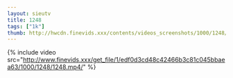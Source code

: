 ```yaml
--- 
layout: sieutv
title: 1248
tags: ["1k"]
thumb: http://hwcdn.finevids.xxx/contents/videos_screenshots/1000/1248/preview.mp4.jpg
---
```

{% include video src="http://www.finevids.xxx/get_file/1/edf0d3cd48c42466b3c81c045bbaea63/1000/1248/1248.mp4/" %} 
